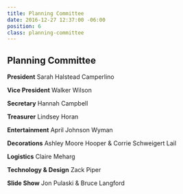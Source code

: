 ```yaml
---
title: Planning Committee
date: 2016-12-27 12:37:00 -06:00
position: 6
class: planning-committee
---
```


## Planning Committee

**President**
Sarah Halstead Camperlino

**Vice President**
Walker Wilson

**Secretary**
Hannah Campbell

**Treasurer**
Lindsey Horan

**Entertainment**
April Johnson Wyman

**Decorations**
Ashley Moore Hooper & Corrie Schweigert Lail

**Logistics**
Claire Meharg

**Technology & Design**
Zack Piper

**Slide Show**
Jon Pulaski & Bruce Langford 
